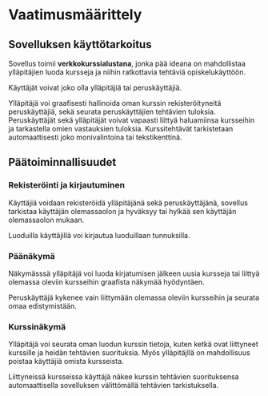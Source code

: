# Vaatimusmäärittely

## Sovelluksen käyttötarkoitus
Sovellus toimii **verkkokurssialustana**, jonka pää ideana on mahdollistaa ylläpitäjien luoda kursseja ja niihin ratkottavia tehtäviä opiskelukäyttöön.

Käyttäjät voivat joko olla ylläpitäjiä tai peruskäyttäjiä.

Ylläpitäjä voi graafisesti hallinoida oman kurssin rekisteröityneitä peruskäyttäjiä, sekä seurata peruskäyttäjien tehtävien tuloksia. Peruskäyttäjät sekä ylläpitäjät voivat vapaasti liittyä haluamiinsa kursseihin ja tarkastella omien vastauksien tuloksia. Kurssitehtävät tarkistetaan automaattisesti joko monivalintoina tai tekstikenttinä.


## Päätoiminnallisuudet

### Rekisteröinti ja kirjautuminen
Käyttäjiä voidaan rekisteröidä ylläpitäjänä sekä peruskäyttäjänä, sovellus tarkistaa käyttäjän olemassaolon ja hyväksyy tai hylkää sen käyttäjän olemassaolon mukaan.

Luoduilla käyttäjillä voi kirjautua luoduillaan tunnuksilla.


### Päänäkymä 
Näkymässsä ylläpitäjä voi luoda kirjatumisen jälkeen uusia kursseja tai liittyä olemassa oleviin kursseihin graafista näkymää hyödyntäen.

Peruskäyttäjä kykenee vain liittymään olemassa oleviin kursseihin ja seurata omaa edistymistään.


### Kurssinäkymä
Ylläpitäjä voi seurata oman luodun kurssin tietoja, kuten ketkä ovat liittyneet kurssille ja heidän tehtävien suorituksia. 
Myös ylläpitäjllä on mahdollisuus poistaa käyttäjiä omista kursseista.

Liittyneissä kursseissa käyttäjä näkee kurssin tehtävien suorituksensa automaattisella sovelluksen välittömällä tehtävien tarkistuksella.